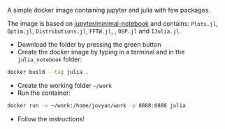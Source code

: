 A simple docker image containing jupyter and julia with few packages. 

The image is based on [jupyter/minimal-notebook](https://github.com/jupyter/docker-stacks) and contains: `Plots.jl`, `Optim.jl`, `Distributions.jl`, `FFTW.jl`, , `DSP.jl` and  `IJulia.jl`.

- Download the folder by pressing the green button 
- Create the docker image by typing in a terminal and in the `julia_notebook` folder:
```bash
docker build --tag julia .
```
- Create the working folder `~/work`
- Run the container:
```bash
docker run -v ~/work:/home/jovyan/work -p 8888:8888 julia
```
- Follow the instructions!

